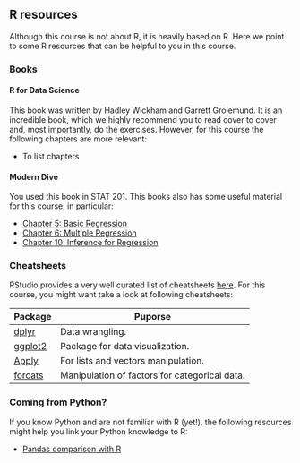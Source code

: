 ## R resources
Although this course is not about R, it is heavily based on R. Here we point to some R resources that can be helpful to you in this course.

### Books

#### R for Data Science
This book was written by Hadley Wickham and Garrett Grolemund. It is an incredible book, which we highly recommend you to read cover to cover and, most importantly, do the exercises. However, for this course the following chapters are more relevant:

- To list chapters


#### Modern Dive

You used this book in STAT 201. This books also has some useful material for this course, in particular:

- [Chapter 5: Basic Regression](https://moderndive.com/5-regression.html)
- [Chapter 6: Multiple Regression](https://moderndive.com/6-multiple-regression.html)
- [Chapter 10: Inference for Regression](https://moderndive.com/10-inference-for-regression.html)


### Cheatsheets
RStudio provides a very well curated list of cheatsheets <a
        href="https://www.rstudio.com/resources/cheatsheets/">here</a>. For this course,
    you might want take a look at following cheatsheets:
<table>
    <thead>
        <tr>
            <th>Package</th>
            <th>Puporse</th>
        </tr>
    </thead>
    <tbody>
        <tr>
            <td><a href="https://raw.githubusercontent.com/rstudio/cheatsheets/master/data-transformation.pdf"
                    target="_blank" rel="noopener noreferrer">dplyr</a>
            </td>
            <td>Data wrangling.</td>
        </tr>
        <tr>
            <td><a href="https://raw.githubusercontent.com/rstudio/cheatsheets/master/data-visualization-2.1.pdf"
                    target="_blank" rel="noopener noreferrer">ggplot2</a>
            </td>
            <td>Package for data visualization.</td>
        </tr>
        <tr>
            <td><a href="https://raw.githubusercontent.com/rstudio/cheatsheets/master/purrr.pdf" target="_blank"
                    rel="noopener noreferrer">Apply</a>
            </td>
            <td>For lists and vectors manipulation.</td>
        </tr>
        <tr>
            <td><a href="https://raw.githubusercontent.com/rstudio/cheatsheets/master/factors.pdf"
                    target="_blank" rel="noopener noreferrer">forcats</a>
            </td>
            <td>Manipulation of factors for categorical data.</td>
        </tr>
    </tbody>
</table>

### Coming from Python?
If you know Python and are not familiar with R (yet!), the following resources might help you
    link your Python knowledge to R:

<ul>
    <li>
        <a href="https:
            //pandas.pydata.org/pandas-docs/stable/getting_started/comparison/comparison_with_r.html">
            Pandas comparison with R
        </a>
    </li>
</ul>


<!--
### Where I go from here?
If you enjoyed the R experience and want to get deeper, the following references might be helpful. These
    references are completely overkill to this course, so do not try to follow them during the course,
    especially if you are short on time. These are post-course references.

#### Programming in R
#### Data visualization with ggplot2
####   -->

<br><br>